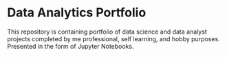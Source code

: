 # Data Analytics Portfolio
This repository is containing portfolio of data science and data analyst projects completed by me professional, self learning, and hobby purposes. Presented in the form of Jupyter Notebooks.
